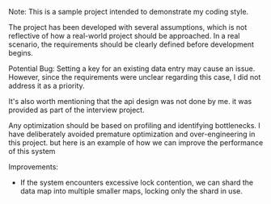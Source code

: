 Note: This is a sample project intended to demonstrate my coding style.

The project has been developed with several assumptions, which is not reflective of how a real-world project should be approached. In a real scenario, the requirements should be clearly defined before development begins.

Potential Bug: Setting a key for an existing data entry may cause an issue. However, since the requirements were unclear regarding this case, I did not address it as a priority.

It's also worth mentioning that the api design was not done by me. it was provided as part of the interview project.  

Any optimization should be based on profiling and identifying bottlenecks. I have deliberately avoided premature optimization and over-engineering in this project. but here is an example of how we can improve the performance of this system

Improvements:
- If the system encounters excessive lock contention, we can shard the data map into multiple smaller maps, locking only the shard in use. 

